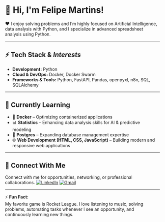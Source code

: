 # 👋 Hi, I'm Felipe Martins!

❤️ I enjoy solving problems and I’m highly focused on Artificial Intelligence, data analysis with Python, and I specialize in advanced spreadsheet analysis using Python.

---

## ⚡ Tech Stack & *Interests*

- **Development:** Python  
- **Cloud & DevOps:** Docker, Docker Swarm  
- **Frameworks & Tools:** Python, FastAPI, Pandas, openpyxl, n8n, SQL, SQLAlchemy

---

## 🌱 Currently Learning

- 🐳 **Docker** – Optimizing containerized applications
- 📊 **Statistics** – Enhancing data analysis skills for AI & predictive modeling  
- 🐘 **Postgres** – Expanding database management expertise  
- 🌐 **Web Development (HTML, CSS, JavaScript)** – Building modern and responsive web applications  

---

## 📮 Connect With Me

Connect with me for opportunities, networking, or professional collaborations.
[![LinkedIn](https://img.shields.io/badge/LinkedIn-0077B5?style=for-the-badge&logo=linkedin&logoColor=white)](https://www.linkedin.com/in/felipemartinsdev/) [![Gmail](https://img.shields.io/badge/Gmail-D14836?style=for-the-badge&logo=gmail&logoColor=white)](mailto:felipemartinz480@gmail.com)


---

⚡ **Fun Fact:**  
My favorite game is Rocket League. I love listening to music, solving problems, automating tasks whenever I see an opportunity, and continuously learning new things.  

